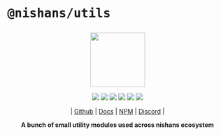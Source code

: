 # <pre>@nishans/utils</pre>

<p align="center">
  <img width="125" src="https://github.com/Devorein/Nishan/blob/master/docs/static/img/utils/logo.svg"/>
</p>

<p align="center">
  <img src="https://img.shields.io/bundlephobia/minzip/@nishans/utils?label=minzipped&style=flat&color=%23bb0a1e"/>
  <img src="https://img.shields.io/npm/dw/@nishans/utils?style=flat&color=orange"/>
  <img src="https://img.shields.io/github/issues/devorein/nishan/@nishans/utils?color=yellow"/>
  <img src="https://img.shields.io/npm/v/@nishans/utils?color=%2303C04A"/>
  <img src="https://img.shields.io/codecov/c/github/devorein/Nishan?flag=utils&color=blue"/>
  <img src="https://img.shields.io/librariesio/release/npm/@nishans/utils?color=%234B0082">
</p>

<p align="center">
  | <a href="https://github.com/Devorein/Nishan/tree/master/packages/utils">Github</a> |
  <a href="https://nishan-docs.netlify.app/docs/utils/">Docs</a> |
  <a href="https://www.npmjs.com/package/@nishans/utils">NPM</a> |
  <a href="https://discord.com/invite/SpwHCz8ysx">Discord</a> |
</p>

<p align="center"><b>A bunch of small utility modules used across nishans ecosystem</b></p>